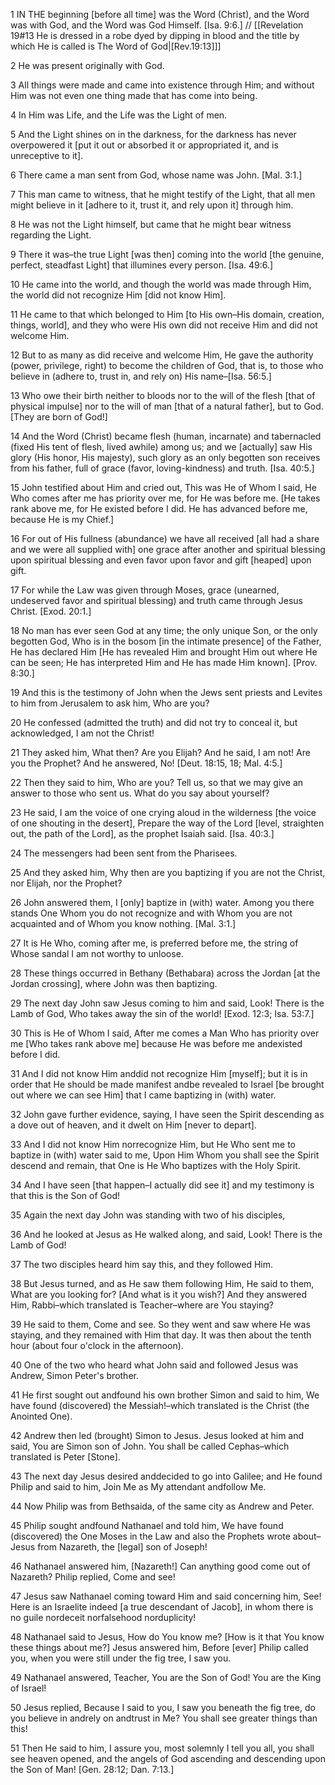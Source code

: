 1 IN THE beginning [before all time] was the Word (Christ), and the Word was with God, and the Word was God Himself. [Isa. 9:6.] // [[Revelation 19#13 He is dressed in a robe dyed by dipping in blood and the title by which He is called is The Word of God|[Rev.19:13]]]

2 He was present originally with God.

3 All things were made and came into existence through Him; and without Him was not even one thing made that has come into being.

4 In Him was Life, and the Life was the Light of men.

5 And the Light shines on in the darkness, for the darkness has never overpowered it [put it out or absorbed it or appropriated it, and is unreceptive to it].

6 There came a man sent from God, whose name was John. [Mal. 3:1.]

7 This man came to witness, that he might testify of the Light, that all men might believe in it [adhere to it, trust it, and rely upon it] through him.

8 He was not the Light himself, but came that he might bear witness regarding the Light.

9 There it was–the true Light [was then] coming into the world [the genuine, perfect, steadfast Light] that illumines every person. [Isa. 49:6.]

10 He came into the world, and though the world was made through Him, the world did not recognize Him [did not know Him].

11 He came to that which belonged to Him [to His own–His domain, creation, things, world], and they who were His own did not receive Him and did not welcome Him.

12 But to as many as did receive and welcome Him, He gave the authority (power, privilege, right) to become the children of God, that is, to those who believe in (adhere to, trust in, and rely on) His name–[Isa. 56:5.]

13 Who owe their birth neither to bloods nor to the will of the flesh [that of physical impulse] nor to the will of man [that of a natural father], but to God. [They are born of God!]

14 And the Word (Christ) became flesh (human, incarnate) and tabernacled (fixed His tent of flesh, lived awhile) among us; and we [actually] saw His glory (His honor, His majesty), such glory as an only begotten son receives from his father, full of grace (favor, loving-kindness) and truth. [Isa. 40:5.]

15 John testified about Him and cried out, This was He of Whom I said, He Who comes after me has priority over me, for He was before me. [He takes rank above me, for He existed before I did. He has advanced before me, because He is my Chief.]

16 For out of His fullness (abundance) we have all received [all had a share and we were all supplied with] one grace after another and spiritual blessing upon spiritual blessing and even favor upon favor and gift [heaped] upon gift.

17 For while the Law was given through Moses, grace (unearned, undeserved favor and spiritual blessing) and truth came through Jesus Christ. [Exod. 20:1.]

18 No man has ever seen God at any time; the only unique Son, or the only begotten God, Who is in the bosom [in the intimate presence] of the Father, He has declared Him [He has revealed Him and brought Him out where He can be seen; He has interpreted Him and He has made Him known]. [Prov. 8:30.]

19 And this is the testimony of John when the Jews sent priests and Levites to him from Jerusalem to ask him, Who are you?

20 He confessed (admitted the truth) and did not try to conceal it, but acknowledged, I am not the Christ!

21 They asked him, What then? Are you Elijah? And he said, I am not! Are you the Prophet? And he answered, No! [Deut. 18:15, 18; Mal. 4:5.]

22 Then they said to him, Who are you? Tell us, so that we may give an answer to those who sent us. What do you say about yourself?

23 He said, I am the voice of one crying aloud in the wilderness [the voice of one shouting in the desert], Prepare the way of the Lord [level, straighten out, the path of the Lord], as the prophet Isaiah said. [Isa. 40:3.]

24 The messengers had been sent from the Pharisees.

25 And they asked him, Why then are you baptizing if you are not the Christ, nor Elijah, nor the Prophet?

26 John answered them, I [only] baptize in (with) water. Among you there stands One Whom you do not recognize and with Whom you are not acquainted and of Whom you know nothing. [Mal. 3:1.]

27 It is He Who, coming after me, is preferred before me, the string of Whose sandal I am not worthy to unloose.

28 These things occurred in Bethany (Bethabara) across the Jordan [at the Jordan crossing], where John was then baptizing.

29 The next day John saw Jesus coming to him and said, Look! There is the Lamb of God, Who takes away the sin of the world! [Exod. 12:3; Isa. 53:7.]

30 This is He of Whom I said, After me comes a Man Who has priority over me [Who takes rank above me] because He was before me andexisted before I did.

31 And I did not know Him anddid not recognize Him [myself]; but it is in order that He should be made manifest andbe revealed to Israel [be brought out where we can see Him] that I came baptizing in (with) water.

32 John gave further evidence, saying, I have seen the Spirit descending as a dove out of heaven, and it dwelt on Him [never to depart].

33 And I did not know Him norrecognize Him, but He Who sent me to baptize in (with) water said to me, Upon Him Whom you shall see the Spirit descend and remain, that One is He Who baptizes with the Holy Spirit.

34 And I have seen [that happen–I actually did see it] and my testimony is that this is the Son of God!

35 Again the next day John was standing with two of his disciples,

36 And he looked at Jesus as He walked along, and said, Look! There is the Lamb of God!

37 The two disciples heard him say this, and they followed Him.

38 But Jesus turned, and as He saw them following Him, He said to them, What are you looking for? [And what is it you wish?] And they answered Him, Rabbi–which translated is Teacher–where are You staying?

39 He said to them, Come and see. So they went and saw where He was staying, and they remained with Him that day. It was then about the tenth hour (about four o'clock in the afternoon).

40 One of the two who heard what John said and followed Jesus was Andrew, Simon Peter's brother.

41 He first sought out andfound his own brother Simon and said to him, We have found (discovered) the Messiah!–which translated is the Christ (the Anointed One).

42 Andrew then led (brought) Simon to Jesus. Jesus looked at him and said, You are Simon son of John. You shall be called Cephas–which translated is Peter [Stone].

43 The next day Jesus desired anddecided to go into Galilee; and He found Philip and said to him, Join Me as My attendant andfollow Me.

44 Now Philip was from Bethsaida, of the same city as Andrew and Peter.

45 Philip sought andfound Nathanael and told him, We have found (discovered) the One Moses in the Law and also the Prophets wrote about–Jesus from Nazareth, the [legal] son of Joseph!

46 Nathanael answered him, [Nazareth!] Can anything good come out of Nazareth? Philip replied, Come and see!

47 Jesus saw Nathanael coming toward Him and said concerning him, See! Here is an Israelite indeed [a true descendant of Jacob], in whom there is no guile nordeceit norfalsehood norduplicity!

48 Nathanael said to Jesus, How do You know me? [How is it that You know these things about me?] Jesus answered him, Before [ever] Philip called you, when you were still under the fig tree, I saw you.

49 Nathanael answered, Teacher, You are the Son of God! You are the King of Israel!

50 Jesus replied, Because I said to you, I saw you beneath the fig tree, do you believe in andrely on andtrust in Me? You shall see greater things than this!

51 Then He said to him, I assure you, most solemnly I tell you all, you shall see heaven opened, and the angels of God ascending and descending upon the Son of Man! [Gen. 28:12; Dan. 7:13.]